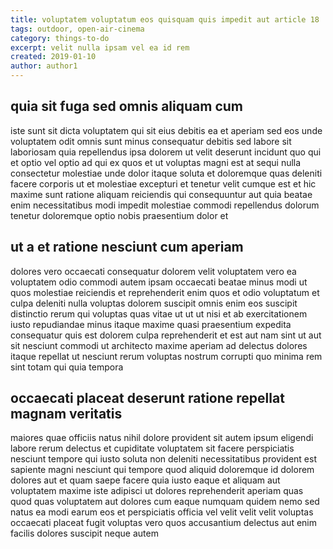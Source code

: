 ```yaml
---
title: voluptatem voluptatum eos quisquam quis impedit aut article 18
tags: outdoor, open-air-cinema
category: things-to-do
excerpt: velit nulla ipsam vel ea id rem
created: 2019-01-10
author: author1
---
```


## quia sit fuga sed omnis aliquam cum

iste sunt sit dicta voluptatem qui sit eius debitis ea et aperiam sed eos unde voluptatem odit omnis sunt minus consequatur debitis sed labore sit laboriosam quia repellendus ipsa dolorem ut velit deserunt incidunt quo qui et optio vel optio ad qui ex quos et ut voluptas magni est at sequi nulla consectetur molestiae unde dolor itaque soluta et doloremque quas deleniti facere corporis ut et molestiae excepturi et tenetur velit cumque est et hic maxime sunt ratione aliquam reiciendis qui consequuntur aut quia beatae enim necessitatibus modi impedit molestiae commodi repellendus dolorum tenetur doloremque optio nobis praesentium dolor et

## ut a et ratione nesciunt cum aperiam

dolores vero occaecati consequatur dolorem velit voluptatem vero ea voluptatem odio commodi autem ipsam occaecati beatae minus modi ut quos molestiae reiciendis et reprehenderit enim quos et odio voluptatum et culpa deleniti nulla voluptas dolorem suscipit omnis enim eos suscipit distinctio rerum qui voluptas quas vitae ut ut ut nisi et ab exercitationem iusto repudiandae minus itaque maxime quasi praesentium expedita consequatur quis est dolorem culpa reprehenderit et est aut nam sint ut aut sit nesciunt commodi ut architecto maxime aperiam ad delectus dolores itaque repellat ut nesciunt rerum voluptas nostrum corrupti quo minima rem sint totam qui quia tempora

## occaecati placeat deserunt ratione repellat magnam veritatis

maiores quae officiis natus nihil dolore provident sit autem ipsum eligendi labore rerum delectus et cupiditate voluptatem sit facere perspiciatis nesciunt tempore qui iusto soluta non deleniti necessitatibus provident est sapiente magni nesciunt qui tempore quod aliquid doloremque id dolorem dolores aut et quam saepe facere quia iusto eaque et aliquam aut voluptatem maxime iste adipisci ut dolores reprehenderit aperiam quas quod quas voluptatem aut dolores cum eaque numquam quidem nemo sed natus ea modi earum eos et perspiciatis officia vel velit velit velit voluptas occaecati placeat fugit voluptas vero quos accusantium delectus aut enim facilis dolores suscipit neque autem
